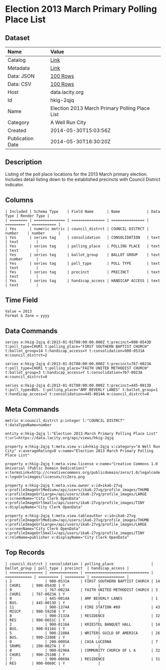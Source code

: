 # Election 2013 March Primary Polling Place List

## Dataset

| Name | Value |
| :--- | :---- |
| Catalog | [Link](https://catalog.data.gov/dataset/election-2013-march-primary-polling-place-list-e9a64) |
| Metadata | [Link](https://data.lacity.org/api/views/hkig-2qjq) |
| Data: JSON | [100 Rows](https://data.lacity.org/api/views/hkig-2qjq/rows.json?max_rows=100) |
| Data: CSV | [100 Rows](https://data.lacity.org/api/views/hkig-2qjq/rows.csv?max_rows=100) |
| Host | data.lacity.org |
| Id | hkig-2qjq |
| Name | Election 2013 March Primary Polling Place List |
| Category | A Well Run City |
| Created | 2014-05-30T15:03:56Z |
| Publication Date | 2014-05-30T16:30:20Z |

## Description

Listing of the poll place locations for the 2013 March primary election. Includes detail listing down to the established precincts with Council District indicator.

## Columns

```ls
| Included | Schema Type    | Field Name      | Name            | Data Type | Render Type |
| ======== | ============== | =============== | =============== | ========= | =========== |
| Yes      | numeric metric | council_distrct | COUNCIL DISTRCT | number    | number      |
| Yes      | series tag     | consolidation   | CONSOLIDATION   | text      | text        |
| Yes      | series tag     | polling_place   | POLLING PLACE   | text      | text        |
| Yes      | series tag     | ballot_group    | BALLOT GROUP    | text      | number      |
| Yes      | series tag     | poll_type       | POLL TYPE       | text      | text        |
| Yes      | series tag     | precinct        | PRECINCT        | text      | text        |
| Yes      | series tag     | handicap_access | HANDICAP ACCESS | text      | text        |
```

## Time Field

```ls
Value = 2013
Format & Zone = yyyy
```

## Data Commands

```ls
series e:hkig-2qjq d:2013-01-01T00:00:00.000Z t:precinct=900-0543D t:poll_type=CHUR1 t:polling_place="FIRST SOUTHERN BAPTIST CHURCH" t:ballot_group=14 t:handicap_access=Y t:consolidation=900-0531A m:council_distrct=2

series e:hkig-2qjq d:2013-01-01T00:00:00.000Z t:precinct=767-0023A t:poll_type=CHUR1 t:polling_place="FAITH UNITED METHODIST CHURCH" t:ballot_group=3 t:handicap_access=Y t:consolidation=767-0023A m:council_distrct=0

series e:hkig-2qjq d:2013-01-01T00:00:00.000Z t:precinct=445-0013D t:poll_type=BUS. t:polling_place="AMF BEVERLY LANES" t:ballot_group=1 t:handicap_access=Y t:consolidation=445-0014A m:council_distrct=0
```

## Meta Commands

```ls
metric m:council_distrct p:integer l:"COUNCIL DISTRCT" t:dataTypeName=number

entity e:hkig-2qjq l:"Election 2013 March Primary Polling Place List" t:url=https://data.lacity.org/api/views/hkig-2qjq

property e:hkig-2qjq t:meta.view v:id=hkig-2qjq v:category="A Well Run City" v:averageRating=0 v:name="Election 2013 March Primary Polling Place List"

property e:hkig-2qjq t:meta.view.license v:name="Creative Commons 1.0 Universal (Public Domain Dedication)" v:termsLink=http://creativecommons.org/publicdomain/zero/1.0/legalcode v:logoUrl=images/licenses/ccZero.png

property e:hkig-2qjq t:meta.view.owner v:id=ika6-27vg v:profileImageUrlMedium=/api/users/ika6-27vg/profile_images/THUMB v:profileImageUrlLarge=/api/users/ika6-27vg/profile_images/LARGE v:screenName="City Clerk OpenData" v:profileImageUrlSmall=/api/users/ika6-27vg/profile_images/TINY v:displayName="City Clerk OpenData"

property e:hkig-2qjq t:meta.view.tableauthor v:id=ika6-27vg v:profileImageUrlMedium=/api/users/ika6-27vg/profile_images/THUMB v:profileImageUrlLarge=/api/users/ika6-27vg/profile_images/LARGE v:screenName="City Clerk OpenData" v:profileImageUrlSmall=/api/users/ika6-27vg/profile_images/TINY v:roleName=publisher v:displayName="City Clerk OpenData"
```

## Top Records

```ls
| council_distrct | consolidation | polling_place                 | ballot_group | poll_type | precinct  | handicap_access | 
| =============== | ============= | ============================= | ============ | ========= | ========= | =============== | 
| 2               | 900-0531A     | FIRST SOUTHERN BAPTIST CHURCH | 14           | CHUR1     | 900-0543D | Y               | 
| 0               | 767-0023A     | FAITH UNITED METHODIST CHURCH | 3            | CHUR1     | 767-0023A | Y               | 
| 0               | 445-0014A     | AMF BEVERLY LANES             | 1            | BUS.      | 445-0013D | Y               | 
| 11              | 900-1374A     | FIRE STATION #69              | 43           | MISCP     | 900-5925B | Y               | 
| 8               | 900-2132A     | RESIDENCE                     | 32           | RES       | 900-0651C | Y               | 
| 2               | 900-0116A     | KRIESTEL BANQUET HALL         | 14           | BUS.      | 900-0116G | Y               | 
| 5               | 900-2280A     | WRITERS GUILD OF AMERICA      | 26           | BUS.      | 900-2280E | Y               | 
| 0               | 200-0005A     | CASA LUCERNA                  | 7            | SRHMS     | 200-0027A | Y               | 
| 8               | 900-0296A     | COMMUNITY CHURCH OF L A       | 32           | CHUR1     | 900-2510B | Y               | 
| 7               | 900-0069A     | RESIDENCE                     | 31           | RES       | 900-0069C | Y               | 
```
